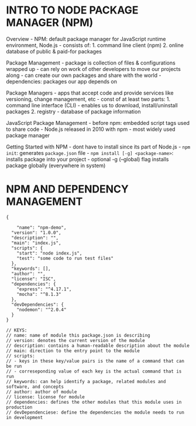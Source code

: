 INTRO TO NODE PACKAGE MANAGER (NPM)
===================================

Overview - NPM: default package manager for JavaScript runtime environment, Node.js - consists of: 1. command line client (npm) 2. online database of public & paid-for packages

Package Management - package is collection of files & configurations wrapped up - can rely on work of other developers to move our projects along - can create our own packages and share with the world - dependencies: packages our app depends on

Package Managers - apps that accept code and provide services like versioning, change management, etc - const of at least two parts: 1. command line interface (CLI) - enables us to download, install/uninstall packages 2. registry - database of package information

JavaScript Package Management - before npm: embedded script tags used to share code - Node.js released in 2010 with npm - most widely used package manager

Getting Started with NPM - dont have to install since its part of Node.js - `npm init`: generates `package.json` file - `npm install [-g] <package-name>`: installs package into your project - optional -g (–global) flag installs package globally (everywhere in system)

NPM AND DEPENDENCY MANAGEMENT
=============================

    {
        
        "name": "npm-demo",
      "version": "1.0.0",
      "description": "",
      "main": "index.js",
      "scripts": {
        "start": "node index.js",
        "test": "some code to run test files"
      },
      "keywords": [],
      "author": "",
      "license": "ISC",
      "dependencies": {
        "express": "^4.17.1",
        "mocha": "^8.1.3"
      },
      "devDependencies": {
        "nodemon": "^2.0.4"
      }
    }

    // KEYS:
    // name: name of module this package.json is describing
    // version: denotes the current version of the module
    // description: contains a human-readable description about the module
    // main: direction to the entry point to the module
    // scripts: 
    // - keys in these key/value pairs is the name of a command that can be run
    // - correseponding value of each key is the actual command that is run
    // keywords: can help identify a package, related modules and software, and concepts
    // author: author of module
    // license: license for module
    // dependencies: defines the other modules that this module uses in production
    // devDependenciese: define the dependencies the module needs to run in development
